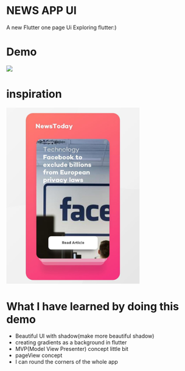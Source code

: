 # NEWS APP UI

A new Flutter one page Ui 
Exploring flutter:)

# Demo

<a href="https://gfycat.com/gifs/detail/ChiefRealJay"><img src=https://thumbs.gfycat.com/ChiefRealJay-size_restricted.gif></a>

# inspiration

<p align="left">
  <img src="https://github.com/vishweshsoni/newsAppPage/blob/master/Image/inspirationaldesign.png" width="350"/>
  
</p>

# What I have learned by doing this demo
- Beautiful UI with shadow(make more beautiful shadow)
- creating gradients as a background in flutter
- MVP(Model View Presenter) concept little bit
- pageView concept
- I can round the corners of the whole app

